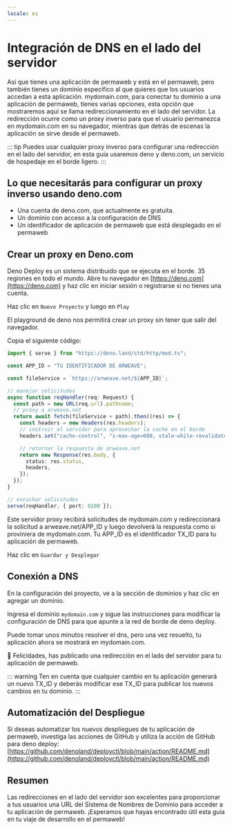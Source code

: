 ```yaml
---
locale: es
---
```


# Integración de DNS en el lado del servidor

Así que tienes una aplicación de permaweb y está en el permaweb, pero también tienes un dominio específico al que quieres que los usuarios accedan a esta aplicación. mydomain.com, para conectar tu dominio a una aplicación de permaweb, tienes varias opciones, esta opción que mostraremos aquí se llama redireccionamiento en el lado del servidor. La redirección ocurre como un proxy inverso para que el usuario permanezca en mydomain.com en su navegador, mientras que detrás de escenas la aplicación se sirve desde el permaweb.

::: tip
Puedes usar cualquier proxy inverso para configurar una redirección en el lado del servidor, en esta guía usaremos deno y deno.com, un servicio de hospedaje en el borde ligero.
:::

## Lo que necesitarás para configurar un proxy inverso usando deno.com

- Una cuenta de deno.com, que actualmente es gratuita.
- Un dominio con acceso a la configuración de DNS
- Un identificador de aplicación de permaweb que está desplegado en el permaweb

## Crear un proxy en Deno.com

Deno Deploy es un sistema distribuido que se ejecuta en el borde. 35 regiones en todo el mundo. Abre tu navegador en [https://deno.com](https://deno.com) y haz clic en iniciar sesión o registrarse si no tienes una cuenta.

Haz clic en `Nuevo Proyecto` y luego en `Play`

El playground de deno nos permitirá crear un proxy sin tener que salir del navegador.

Copia el siguiente código:

```ts
import { serve } from "https://deno.land/std/http/mod.ts";

const APP_ID = "TU IDENTIFICADOR DE ARWEAVE";

const fileService = `https://arweave.net/${APP_ID}`;

// manejar solicitudes
async function reqHandler(req: Request) {
  const path = new URL(req.url).pathname;
  // proxy a arweave.net
  return await fetch(fileService + path).then((res) => {
    const headers = new Headers(res.headers);
    // instruir al servidor para aprovechar la caché en el borde
    headers.set("cache-control", "s-max-age=600, stale-while-revalidate=6000");

    // retornar la respuesta de arweave.net
    return new Response(res.body, {
      status: res.status,
      headers,
    });
  });
}

// escuchar solicitudes
serve(reqHandler, { port: 8100 });
```

Este servidor proxy recibirá solicitudes de mydomain.com y redireccionará la solicitud a arweave.net/APP_ID y luego devolverá la respuesta como si proviniera de mydomain.com. Tu APP_ID es el identificador TX_ID para tu aplicación de permaweb.

Haz clic en `Guardar y Desplegar`

## Conexión a DNS

En la configuración del proyecto, ve a la sección de dominios y haz clic en agregar un dominio.

Ingresa el dominio `mydomain.com` y sigue las instrucciones para modificar la configuración de DNS para que apunte a la red de borde de deno deploy.

Puede tomar unos minutos resolver el dns, pero una vez resuelto, tu aplicación ahora se mostrará en mydomain.com.

:tada: Felicidades, has publicado una redirección en el lado del servidor para tu aplicación de permaweb.

::: warning
Ten en cuenta que cualquier cambio en tu aplicación generará un nuevo TX_ID y deberás modificar ese TX_ID para publicar los nuevos cambios en tu dominio.
:::

## Automatización del Despliegue

Si deseas automatizar los nuevos despliegues de tu aplicación de permaweb, investiga las acciones de GitHub y utiliza la acción de GitHub para deno deploy: [https://github.com/denoland/deployctl/blob/main/action/README.md](https://github.com/denoland/deployctl/blob/main/action/README.md)

## Resumen

Las redirecciones en el lado del servidor son excelentes para proporcionar a tus usuarios una URL del Sistema de Nombres de Dominio para acceder a tu aplicación de permaweb. ¡Esperamos que hayas encontrado útil esta guía en tu viaje de desarrollo en el permaweb!
